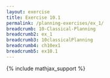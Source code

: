 ```yaml
---
layout: exercise
title: Exercise 10.1
permalink: /planning-exercises/ex_1/
breadcrumb: 10-Classical-Planning
breadcrumb2: ex_1
breadcrumb3: 10classicalPlanning
breadcrumb4: ch10ex1
breadcrumb5: ex10.1
---
```


{% include mathjax_support %}

